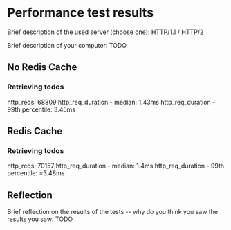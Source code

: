 # Performance test results

Brief description of the used server (choose one): HTTP/1.1 / HTTP/2

Brief description of your computer: TODO

## No Redis Cache

### Retrieving todos

http_reqs: 68809
http_req_duration - median: 1.43ms
http_req_duration - 99th percentile: 3.45ms

## Redis Cache

### Retrieving todos

http_reqs: 70157
http_req_duration - median: 1.4ms
http_req_duration - 99th percentile: =3.48ms

## Reflection

Brief reflection on the results of the tests -- why do you think you saw the results you saw: TODO
